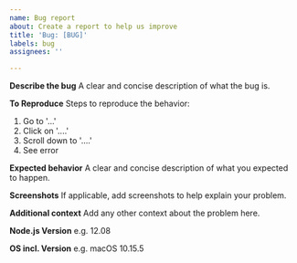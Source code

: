 ```yaml
---
name: Bug report
about: Create a report to help us improve
title: 'Bug: [BUG]'
labels: bug
assignees: ''

---
```


**Describe the bug**
A clear and concise description of what the bug is.

**To Reproduce**
Steps to reproduce the behavior:
1. Go to '...'
2. Click on '....'
3. Scroll down to '....'
4. See error

**Expected behavior**
A clear and concise description of what you expected to happen.

**Screenshots**
If applicable, add screenshots to help explain your problem.

**Additional context**
Add any other context about the problem here.

**Node.js Version**
e.g. 12.08

**OS incl. Version**
e.g. macOS 10.15.5
